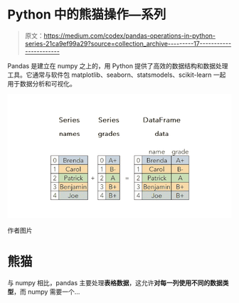 # Python 中的熊猫操作—系列

> 原文：<https://medium.com/codex/pandas-operations-in-python-series-21ca9ef99a29?source=collection_archive---------17----------------------->

Pandas 是建立在 numpy 之上的，用 Python 提供了高效的数据结构和数据处理工具。它通常与软件包 matplotlib、seaborn、statsmodels、scikit-learn 一起用于数据分析和可视化。

![](img/e09f804ba19bcb0359fc4e339140d336.png)

作者图片

# 熊猫

与 numpy 相比，pandas 主要处理**表格数据**，这允许**对每一列使用不同的数据类型**，而 numpy 需要一个…